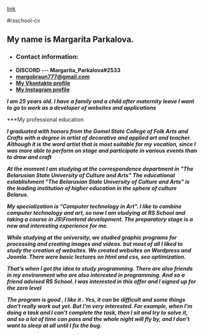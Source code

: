 [link](https://youtu.be/lep30gxALnk)

#rsschool-cv
## My name is Margarita Parkalova. 
* ### Contact information:
+    **DISCORD --- Margarita_Parkalova#2533**
+    **margobraun777@gmail.com**
+    **[My Vkontakte profile](https://vk.com/id176668841)**
+    **[My Instagram profile](https://www.instagram.com/rita_braun/?hl=ru)**

***I am 25 years old. I have a family and a child after maternity leave I want to go to work as a developer of websites and applications***

***My professional education

***I graduated with honors from the Gomel State College of Folk Arts and Crafts with a degree in artist of decorative and applied art and teacher. Although it is the word artist that is most suitable for my vocation, since I was more able to perform on stage and participate in various events than to draw and craft***

***At the moment I am studying at the correspondence department in "The Belarusian State University of Culture and Arts"
The educational establishment "The Belarusian State University of Culture and Arts" is the leading institution of higher education in the sphere of culture Belarus.***

***My specialization is "Computer technology in Art". I like to combine computer technology and art, so now I am studying at RS School and taking a course in JS\Frontend development. The preparatory stage is a new and interesting experience for me.***

***While studying at the university, we studied graphic programs for processing and creating images and videos. but most of all I liked to study the creation of websites. We created websites on Wordpress and Joomla. There were basic lectures on html and css, seo optimization.***

***That's when I got the idea to study programming. There are also friends in my environment who are also interested in programming. And so a friend advised RS School. I was interested in this offer and I signed up for the zero level***

***The program is good , I like it . Yes, it can be difficult and some things don't really work out yet. But I'm very interested. For example, when I'm doing a task and I can't complete the task, then I sit and try to solve it, and so a lot of time can pass and the whole night will fly by, and I don't want to sleep at all until I fix the bug.***

